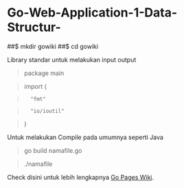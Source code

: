 # Go-Web-Application-1-Data-Structur-

##$ mkdir gowiki
##$ cd gowiki

Library standar untuk melakukan input output

>package main

>import (

>		"fmt"

>		"io/ioutil"

>)


Untuk melakukan Compile pada umumnya seperti Java 
>go build namafile.go

>./namafile

Check disini untuk lebih lengkapnya [Go Pages Wiki](https://golang.org/doc/articles/wiki/).
